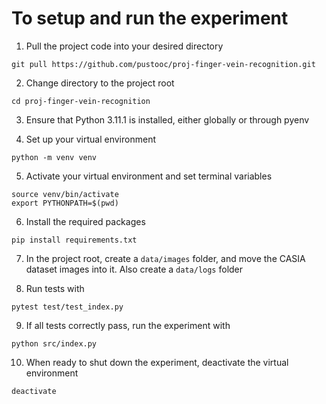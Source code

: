 # To setup and run the experiment

1. Pull the project code into your desired directory

```
git pull https://github.com/pustooc/proj-finger-vein-recognition.git
```

2. Change directory to the project root

```
cd proj-finger-vein-recognition
```

3. Ensure that Python 3.11.1 is installed, either globally or through pyenv

4. Set up your virtual environment

```
python -m venv venv
```

5. Activate your virtual environment and set terminal variables

```
source venv/bin/activate
export PYTHONPATH=$(pwd)
```

6. Install the required packages

```
pip install requirements.txt
```

7. In the project root, create a `data/images` folder, and move the CASIA dataset images into it. Also create a `data/logs` folder

8. Run tests with

```
pytest test/test_index.py
```

9. If all tests correctly pass, run the experiment with

```
python src/index.py
```

10. When ready to shut down the experiment, deactivate the virtual environment

```
deactivate
```
